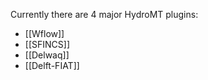 Currently there are 4 major HydroMT plugins: 

- [[Wflow]]
- [[SFINCS]]
- [[Delwaq]]
- [[Delft-FIAT]]